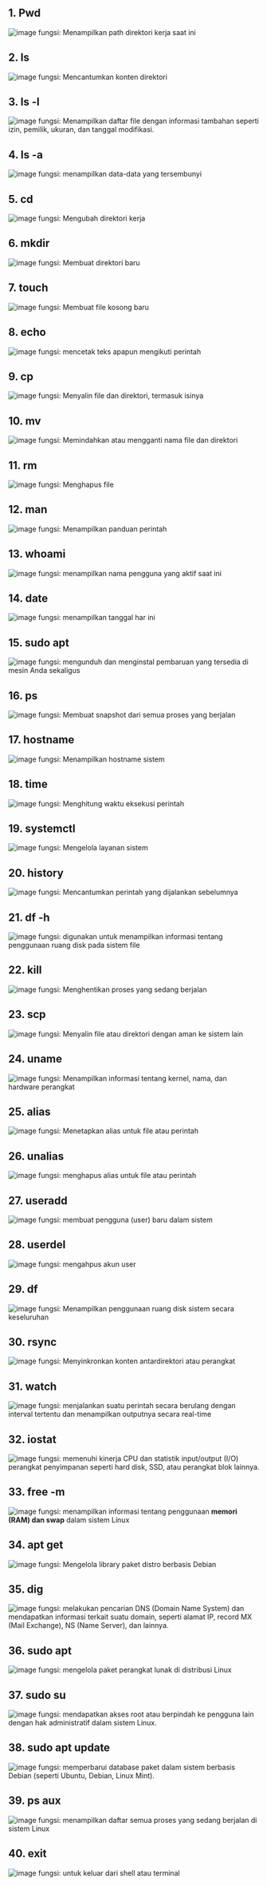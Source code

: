 
## 1. Pwd
![image](https://github.com/user-attachments/assets/fa3af5ea-e46b-47f7-be06-a0ce57758b20)
fungsi: Menampilkan path direktori kerja saat ini
## 2. ls
![image](https://github.com/user-attachments/assets/2a1876be-d203-4a03-bd37-0eee74eccb90)
fungsi: Mencantumkan konten direktori
## 3. ls -l
![image](https://github.com/user-attachments/assets/f2dd618d-673c-4e70-a17a-22ad3936e77f)
fungsi: Menampilkan daftar file dengan informasi tambahan seperti izin, pemilik, ukuran, dan tanggal modifikasi.
## 4. ls -a
![image](https://github.com/user-attachments/assets/85bf06a2-6414-4a2e-a6c5-e14666d7ca80)
fungsi: menampilkan data-data yang tersembunyi
## 5. cd
![image](https://github.com/user-attachments/assets/f5d0a12e-cc65-4226-92b7-950223217644)
fungsi: Mengubah direktori kerja
## 6. mkdir
![image](https://github.com/user-attachments/assets/2879be56-65f0-4c80-9637-70bfa9264f29)
fungsi: Membuat direktori baru
## 7. touch
![image](https://github.com/user-attachments/assets/892845f2-d1d0-445a-a389-fb9d16b460bc)
fungsi: Membuat file kosong baru
## 8. echo
![image](https://github.com/user-attachments/assets/49b8a201-cf5d-481e-bd1e-7b6929343d3f)
fungsi: mencetak teks apapun mengikuti perintah
## 9. cp
![image](https://github.com/user-attachments/assets/5e04ccb7-04b0-4d14-a17c-d8bc94828e76)
fungsi: Menyalin file dan direktori, termasuk isinya
## 10. mv
![image](https://github.com/user-attachments/assets/865a53df-73c9-4e15-b7b7-2a4d3178277e)
fungsi: Memindahkan atau mengganti nama file dan direktori
## 11. rm
![image](https://github.com/user-attachments/assets/93d792c7-53aa-4f9e-b056-393af5bdb689)
fungsi: Menghapus file
## 12. man
![image](https://github.com/user-attachments/assets/f7e0661f-ef2c-446f-8eaa-fe8e175d4558)
fungsi: Menampilkan panduan perintah
## 13. whoami
![image](https://github.com/user-attachments/assets/ede0052e-88f2-4406-aeb0-2532ef31f0ec)
fungsi: menampilkan nama pengguna yang aktif saat ini
## 14. date
![image](https://github.com/user-attachments/assets/f0137448-cff6-4e9a-9252-038ec92be32b)
fungsi: menampilkan tanggal har ini
## 15. sudo apt
![image](https://github.com/user-attachments/assets/49721747-8fae-4e97-8edd-b081b657e34d)
fungsi: mengunduh dan menginstal pembaruan yang tersedia di mesin Anda sekaligus
## 16. ps
![image](https://github.com/user-attachments/assets/4014da37-5aed-4b9c-b0d0-4b106ee05d4d)
fungsi: Membuat snapshot dari semua proses yang berjalan
## 17. hostname
![image](https://github.com/user-attachments/assets/4718b11c-5af2-47c6-99d4-a83ba15eed2e)
fungsi: Menampilkan hostname sistem
## 18. time
![image](https://github.com/user-attachments/assets/e1a07f36-7fed-4b5c-a78e-fee8d61fae6f)
fungsi: Menghitung waktu eksekusi perintah
## 19. systemctl
![image](https://github.com/user-attachments/assets/b1a43d06-b1a9-41ac-b977-e8af894304f2)
fungsi: Mengelola layanan sistem
## 20. history
![image](https://github.com/user-attachments/assets/f54db443-2791-4a91-aedb-6dfd3325c6af)
fungsi: Mencantumkan perintah yang dijalankan sebelumnya
## 21. df -h
![image](https://github.com/user-attachments/assets/2146e21a-60a8-4f72-8a8d-2215013fce95)
fungsi: digunakan untuk menampilkan informasi tentang penggunaan ruang disk pada sistem file
## 22. kill
![image](https://github.com/user-attachments/assets/6b7cfc2c-6a61-466e-aa74-7343ac8b7ff2)
fungsi: Menghentikan proses yang sedang berjalan
## 23. scp
![image](https://github.com/user-attachments/assets/727275d1-d2e6-4e87-862c-2c5321e1f3b0)
fungsi: Menyalin file atau direktori dengan aman ke sistem lain
## 24. uname
![image](https://github.com/user-attachments/assets/5d69a8a4-b1e8-4751-a811-1fea6f9b7402)
fungsi: Menampilkan informasi tentang kernel, nama, dan hardware perangkat
## 25. alias
![image](https://github.com/user-attachments/assets/6b29215d-19c7-49b1-bd9f-59318a07a40b)
fungsi: Menetapkan alias untuk file atau perintah
## 26. unalias
![image](https://github.com/user-attachments/assets/61a59f72-9dc2-4a6e-bd44-4b8ec3222b52)
fungsi: menghapus alias untuk file atau perintah
## 27. useradd
![image](https://github.com/user-attachments/assets/9f0dd678-8608-426c-95ea-93f21e3e0512)
fungsi: membuat pengguna (user) baru dalam sistem
## 28. userdel
![image](https://github.com/user-attachments/assets/36a61a64-b47e-4d42-bb6c-0aa75c41a144)
fungsi: mengahpus akun user
## 29. df
![image](https://github.com/user-attachments/assets/c7d32d6b-52e0-40f1-bb58-1cc4e7810675)
fungsi: Menampilkan penggunaan ruang disk sistem secara keseluruhan
## 30. rsync
![image](https://github.com/user-attachments/assets/01cad873-2081-49a8-a23c-47ca2fc6b79a)
fungsi: Menyinkronkan konten antardirektori atau perangkat
## 31. watch
![image](https://github.com/user-attachments/assets/5ab679ca-43a0-4a58-9d8d-db3afdd1ccca)
fungsi: menjalankan suatu perintah secara berulang dengan interval tertentu dan menampilkan outputnya secara real-time
## 32. iostat
![image](https://github.com/user-attachments/assets/b4b75b4e-aa14-455e-93dd-111a1738cc7f)
fungsi: memenuhi kinerja CPU dan statistik input/output (I/O) perangkat penyimpanan seperti hard disk, SSD, atau perangkat blok lainnya.
## 33. free -m
![image](https://github.com/user-attachments/assets/a9455033-daf6-4461-a1c9-7de22e9eebde)
fungsi: menampilkan informasi tentang penggunaan **memori (RAM) dan swap** dalam sistem Linux
## 34. apt get
![image](https://github.com/user-attachments/assets/ddbcbc26-9018-4f29-8407-56ab0bf2b98e)
fungsi: Mengelola library paket distro berbasis Debian
## 35. dig
![image](https://github.com/user-attachments/assets/5f4b1b93-794a-4d65-9615-fa118293ddec)
fungsi: melakukan pencarian DNS (Domain Name System) dan mendapatkan informasi terkait suatu domain, seperti alamat IP, record MX (Mail Exchange), NS (Name Server), dan lainnya.
## 36. sudo apt
![image](https://github.com/user-attachments/assets/342e8621-8ad0-40cc-9b10-7b8186dd3945)
fungsi: mengelola paket perangkat lunak di distribusi Linux
## 37. sudo su
![image](https://github.com/user-attachments/assets/7ca274d1-42a5-4b0a-94a6-b16555fee99b)
fungsi: mendapatkan akses root atau berpindah ke pengguna lain dengan hak administratif dalam sistem Linux.
## 38. sudo apt update
![image](https://github.com/user-attachments/assets/0ff44719-1dcc-4724-8dd8-e29e1fd3b69d)
fungsi: memperbarui database paket dalam sistem berbasis Debian (seperti Ubuntu, Debian, Linux Mint).
## 39. ps aux
![image](https://github.com/user-attachments/assets/94066f56-34ce-4c3e-899f-aee24e827b0e)
fungsi: menampilkan daftar semua proses yang sedang berjalan di sistem Linux
## 40. exit
![image](https://github.com/user-attachments/assets/bae5253b-ce8f-450a-8125-2baf8cbcfd27)
fungsi: untuk keluar dari shell atau  terminal

























